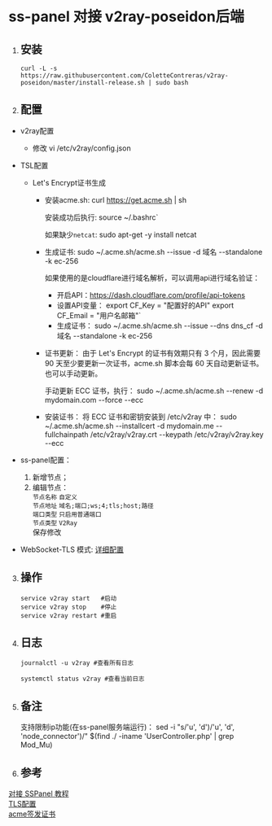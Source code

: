 # **ss-panel 对接 v2ray-poseidon后端**
1. ## 安装
       curl -L -s https://raw.githubusercontent.com/ColetteContreras/v2ray-poseidon/master/install-release.sh | sudo bash

2. ## 配置
  - v2ray配置
    - 修改
           vi /etc/v2ray/config.json

  - TSL配置
    - Let's Encrypt证书生成
      - 安装acme.sh:
             curl https://get.acme.sh | sh

        安装成功后执行:
             source ~/.bashrc`

        如果缺少`netcat`:
             sudo apt-get -y install netcat

      - 生成证书:
             sudo ~/.acme.sh/acme.sh --issue -d 域名 --standalone -k ec-256

        如果使用的是cloudflare进行域名解析，可以调用api进行域名验证：
        - 开启API：https://dash.cloudflare.com/profile/api-tokens
        - 设置API变量：
               export CF_Key = "配置好的API"
               export CF_Email = "用户名邮箱"`
        - 生成证书：
               sudo ~/.acme.sh/acme.sh --issue --dns dns_cf -d 域名 --standalone -k ec-256

      - 证书更新：
      由于 Let's Encrypt 的证书有效期只有 3 个月，因此需要 90 天至少要更新一次证书，acme.sh 脚本会每 60 天自动更新证书。也可以手动更新。

        手动更新 ECC 证书，执行：
             sudo ~/.acme.sh/acme.sh --renew -d mydomain.com --force --ecc
      - 安装证书：
      将 ECC 证书和密钥安装到 /etc/v2ray 中：
             sudo ~/.acme.sh/acme.sh --installcert -d mydomain.me --fullchainpath /etc/v2ray/v2ray.crt --keypath /etc/v2ray/v2ray.key --ecc

  - ss-panel配置：
    1. 新增节点；
    2. 编辑节点：  
    `节点名称` `自定义`  
    `节点地址` `域名;端口;ws;4;tls;host;路径`  
    `端口类型` `只启用普通端口`  
    `节点类型` `V2Ray`  
    保存修改

  - WebSocket-TLS 模式:
  [详细配置](https://raw.githubusercontent.com/412jht/share/s/docs/v2ray/v2ray-config.json)
3. ## 操作
       service v2ray start   #启动
       service v2ray stop    #停止
       service v2ray restart #重启


4. ## 日志
       journalctl -u v2ray #查看所有日志

       systemctl status v2ray #查看当前日志

5. ## 备注
      支持限制ip功能(在ss-panel服务端运行)：
       sed -i "s/'u', 'd')/'u', 'd', 'node_connector')/" $(find ./ -iname 'UserController.php' | grep Mod_Mu)

6. ## 参考
  [对接 SSPanel 教程](https://github.com/ColetteContreras/v2ray-poseidon/wiki/0202-%E5%AF%B9%E6%8E%A5-SSPanel-%E6%95%99%E7%A8%8B)  
  [TLS配置](https://toutyrater.github.io/advanced/tls.html)  
  [acme签发证书](https://painso.com/2017/02/28/acme-lets-encrypt-issue/)
